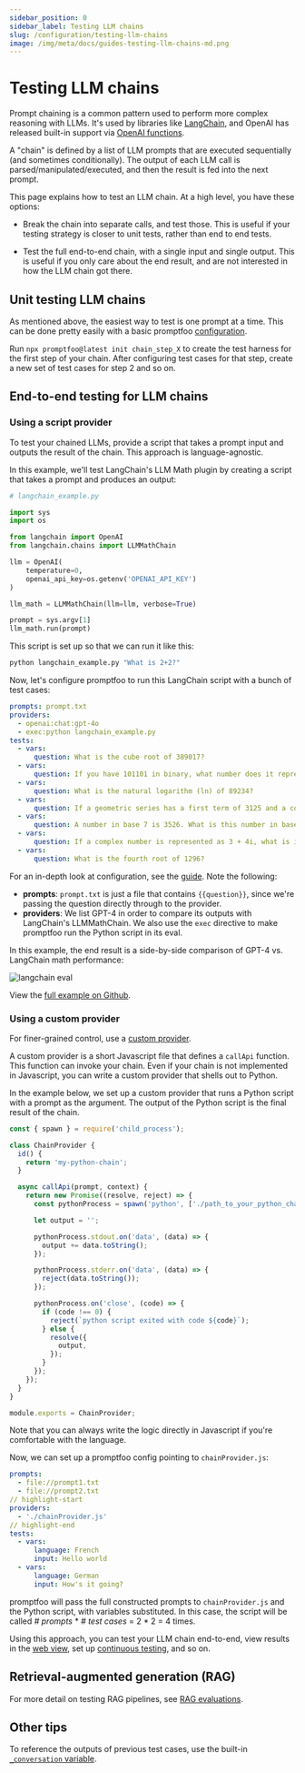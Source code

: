 ```yaml
---
sidebar_position: 0
sidebar_label: Testing LLM chains
slug: /configuration/testing-llm-chains
image: /img/meta/docs/guides-testing-llm-chains-md.png
---
```


# Testing LLM chains

Prompt chaining is a common pattern used to perform more complex reasoning with LLMs. It's used by libraries like [LangChain](https://langchain.readthedocs.io/), and OpenAI has released built-in support via [OpenAI functions](https://openai.com/blog/function-calling-and-other-api-updates).

A "chain" is defined by a list of LLM prompts that are executed sequentially (and sometimes conditionally). The output of each LLM call is parsed/manipulated/executed, and then the result is fed into the next prompt.

This page explains how to test an LLM chain. At a high level, you have these options:

- Break the chain into separate calls, and test those. This is useful if your testing strategy is closer to unit tests, rather than end to end tests.

- Test the full end-to-end chain, with a single input and single output. This is useful if you only care about the end result, and are not interested in how the LLM chain got there.

## Unit testing LLM chains

As mentioned above, the easiest way to test is one prompt at a time. This can be done pretty easily with a basic promptfoo [configuration](/docs/configuration/guide).

Run `npx promptfoo@latest init chain_step_X` to create the test harness for the first step of your chain. After configuring test cases for that step, create a new set of test cases for step 2 and so on.

## End-to-end testing for LLM chains

### Using a script provider

To test your chained LLMs, provide a script that takes a prompt input and outputs the result of the chain. This approach is language-agnostic.

In this example, we'll test LangChain's LLM Math plugin by creating a script that takes a prompt and produces an output:

```python
# langchain_example.py

import sys
import os

from langchain import OpenAI
from langchain.chains import LLMMathChain

llm = OpenAI(
    temperature=0,
    openai_api_key=os.getenv('OPENAI_API_KEY')
)

llm_math = LLMMathChain(llm=llm, verbose=True)

prompt = sys.argv[1]
llm_math.run(prompt)
```

This script is set up so that we can run it like this:

```sh
python langchain_example.py "What is 2+2?"
```

Now, let's configure promptfoo to run this LangChain script with a bunch of test cases:

```yaml
prompts: prompt.txt
providers:
  - openai:chat:gpt-4o
  - exec:python langchain_example.py
tests:
  - vars:
      question: What is the cube root of 389017?
  - vars:
      question: If you have 101101 in binary, what number does it represent in base 10?
  - vars:
      question: What is the natural logarithm (ln) of 89234?
  - vars:
      question: If a geometric series has a first term of 3125 and a common ratio of 0.008, what is the sum of the first 20 terms?
  - vars:
      question: A number in base 7 is 3526. What is this number in base 10?
  - vars:
      question: If a complex number is represented as 3 + 4i, what is its magnitude?
  - vars:
      question: What is the fourth root of 1296?
```

For an in-depth look at configuration, see the [guide](/docs/configuration/guide). Note the following:

- **prompts**: `prompt.txt` is just a file that contains `{{question}}`, since we're passing the question directly through to the provider.
- **providers**: We list GPT-4 in order to compare its outputs with LangChain's LLMMathChain. We also use the `exec` directive to make promptfoo run the Python script in its eval.

In this example, the end result is a side-by-side comparison of GPT-4 vs. LangChain math performance:

![langchain eval](/img/docs/langchain-eval.png)

View the [full example on Github](https://github.com/promptfoo/promptfoo/tree/main/examples/langchain-python).

### Using a custom provider

For finer-grained control, use a [custom provider](/docs/providers/custom-api).

A custom provider is a short Javascript file that defines a `callApi` function. This function can invoke your chain. Even if your chain is not implemented in Javascript, you can write a custom provider that shells out to Python.

In the example below, we set up a custom provider that runs a Python script with a prompt as the argument. The output of the Python script is the final result of the chain.

```js title=chainProvider.js
const { spawn } = require('child_process');

class ChainProvider {
  id() {
    return 'my-python-chain';
  }

  async callApi(prompt, context) {
    return new Promise((resolve, reject) => {
      const pythonProcess = spawn('python', ['./path_to_your_python_chain.py', prompt]);

      let output = '';

      pythonProcess.stdout.on('data', (data) => {
        output += data.toString();
      });

      pythonProcess.stderr.on('data', (data) => {
        reject(data.toString());
      });

      pythonProcess.on('close', (code) => {
        if (code !== 0) {
          reject(`python script exited with code ${code}`);
        } else {
          resolve({
            output,
          });
        }
      });
    });
  }
}

module.exports = ChainProvider;
```

Note that you can always write the logic directly in Javascript if you're comfortable with the language.

Now, we can set up a promptfoo config pointing to `chainProvider.js`:

```yaml
prompts:
  - file://prompt1.txt
  - file://prompt2.txt
// highlight-start
providers:
  - './chainProvider.js'
// highlight-end
tests:
  - vars:
      language: French
      input: Hello world
  - vars:
      language: German
      input: How's it going?
```

promptfoo will pass the full constructed prompts to `chainProvider.js` and the Python script, with variables substituted. In this case, the script will be called _# prompts_ \* _# test cases_ = 2 \* 2 = 4 times.

Using this approach, you can test your LLM chain end-to-end, view results in the [web view](/docs/usage/web-ui), set up [continuous testing](/docs/integrations/github-action), and so on.

## Retrieval-augmented generation (RAG)

For more detail on testing RAG pipelines, see [RAG evaluations](/docs/guides/evaluate-rag).

## Other tips

To reference the outputs of previous test cases, use the built-in [`_conversation` variable](/docs/configuration/chat#using-the-conversation-variable).
